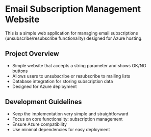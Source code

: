 <!-- Use this file to provide workspace-specific custom instructions to Copilot. For more details, visit https://code.visualstudio.com/docs/copilot/copilot-customization#_use-a-githubcopilotinstructionsmd-file -->

# Email Subscription Management Website

This is a simple web application for managing email subscriptions (unsubscribe/resubscribe functionality) designed for Azure hosting.

## Project Overview
- Simple website that accepts a string parameter and shows OK/NO buttons
- Allows users to unsubscribe or resubscribe to mailing lists
- Database integration for storing subscription data
- Designed for Azure deployment

## Development Guidelines
- Keep the implementation very simple and straightforward
- Focus on core functionality: subscription management
- Ensure Azure compatibility
- Use minimal dependencies for easy deployment